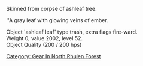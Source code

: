Skinned from corpse of ashleaf tree.

''A gray leaf with glowing veins of ember.

Object 'ashleaf leaf' type trash, extra flags fire-ward.  
Weight 0, value 2002, level 52.  
Object Quality (200 / 200 hps)

[Category: Gear In North Rhuien
Forest](Category:_Gear_In_North_Rhuien_Forest "wikilink")
